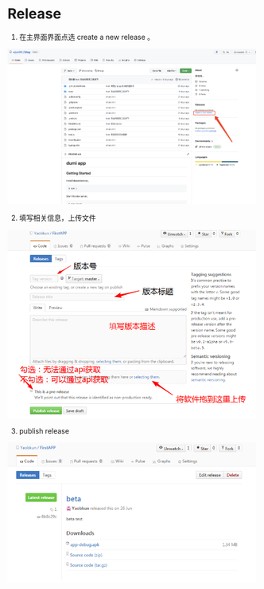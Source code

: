 # Release

1. 在主界面界面点选 create a new release 。

<img src="./static/img1.png" alt="img" width="500"/>

2. 填写相关信息，上传文件

<img src="./static/img2.png" alt="img" width="500"/>

3. publish release

<img src="./static/img3.png" alt="img" width="500"/>
